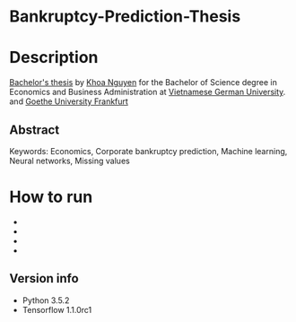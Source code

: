 # Bankruptcy-Prediction-Thesis

# Description

[Bachelor's thesis](link) by [Khoa Nguyen](https://www.linkedin.com/in/) for the Bachelor of Science degree in Economics and Business Administration  at 
[Vietnamese German University](http://handels.gu.se/). and [Goethe University Frankfurt](link)

## Abstract


Keywords: Economics, Corporate bankruptcy prediction, Machine learning, Neural networks, Missing values


# How to run

* 
* 
* 
* 

## Version info

* Python 3.5.2
* Tensorflow 1.1.0rc1
